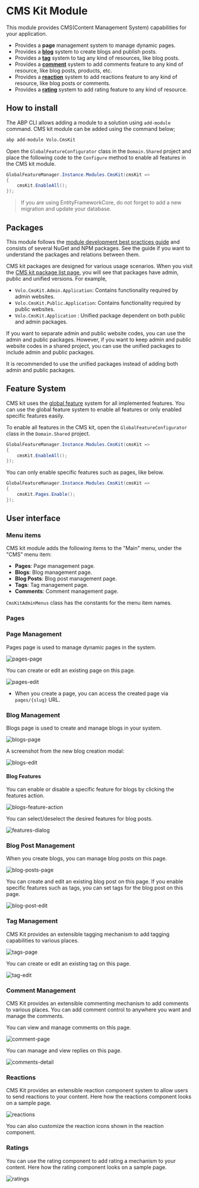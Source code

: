 # CMS Kit Module

This module provides CMS(Content Management System) capabilities for your application.

* Provides a **page** management system to manage dynamic pages.
* Provides a [**blog**](cms-kit/Blog-System.md) system to create blogs and publish posts.
* Provides a [**tag**](cms-kit/Tag-Management.md) system to tag any kind of resources, like blog posts.
* Provides a [**comment**](cms-kit/Comment-System.md) system to add comments feature to any kind of resource, like blog posts, products, etc.
* Provides a [**reaction**](cms-kit/Reaction-System.md) system to add reactions feature to any kind of resource, like blog posts or comments.
* Provides a [**rating**](cms-kit/Rating-System.md) system to add rating feature to any kind of resource.

## How to install

The ABP CLI allows adding a module to a solution using `add-module` command. CMS kit module can be added using the command below;

```bash
abp add-module Volo.CmsKit
```
Open the `GlobalFeatureConfigurator` class in the `Domain.Shared` project and place the following code to the `Configure` method to enable all features in the CMS kit module.

```csharp
GlobalFeatureManager.Instance.Modules.CmsKit(cmsKit =>
{
    cmsKit.EnableAll();
});

```

> If you are using EntityFrameworkCore, do not forget to add a new migration and update your database.

## Packages

This module follows the [module development best practices guide](https://docs.abp.io/en/abp/latest/Best-Practices/Index) and consists of several NuGet and NPM packages. See the guide if you want to understand the packages and relations between them.

CMS kit packages are designed for various usage scenarios. When you visit the [CMS kit package list page](https://www.nuget.org/packages?q=Volo.CmsKit), you will see that packages have admin, public and unified versions. 
For example,
 - `Volo.CmsKit.Admin.Application`: Contains functionality required by admin websites.
 - `Volo.CmsKit.Public.Application`: Contains functionality required by public websites.
 - `Volo.CmsKit.Application` : Unified package dependent on both public and admin packages.

If you want to separate admin and public website codes, you can use the admin and public packages. However, if you want to keep admin and public website codes in a shared project, you can use the unified packages to include admin and public packages. 

It is recommended to use the unified packages instead of adding both admin and public packages.

## Feature System

CMS kit uses the [global feature](https://docs.abp.io/en/abp/latest/Global-Features) system for all implemented features. You can use the global feature system to enable all features or only enabled specific features easily.

To enable all features in the CMS kit, open the `GlobalFeatureConfigurator` class in the `Domain.Shared` project.

```csharp
GlobalFeatureManager.Instance.Modules.CmsKit(cmsKit =>
{
    cmsKit.EnableAll();
});
```

You can only enable specific features such as pages, like below.

```csharp
GlobalFeatureManager.Instance.Modules.CmsKit(cmsKit =>
{
    cmsKit.Pages.Enable();
});
```

## User interface

### Menu items

CMS kit module adds the following items to the "Main" menu, under the "CMS" menu item:

* **Pages**: Page management page.
* **Blogs**: Blog management page.
* **Blog Posts**: Blog post management page.
* **Tags**: Tag management page.
* **Comments**: Comment management page.

`CmsKitAdminMenus` class has the constants for the menu item names.

### Pages

### Page Management

Pages page is used to manage dynamic pages in the system.

![pages-page](../images/cmskit-module-pages-page.png)

You can create or edit an existing page on this page.

![pages-edit](../images/cmskit-module-pages-edit.png)

* When you create a page, you can access the created page via `pages/{slug}` URL.

### Blog Management

Blogs page is used to create and manage blogs in your system. 

![blogs-page](../images/cmskit-module-blogs-page.png)

A screenshot from the new blog creation modal:

![blogs-edit](../images/cmskit-module-blogs-edit.png)

#### Blog Features

You can enable or disable a specific feature for blogs by clicking the features action.

![blogs-feature-action](../images/cmskit-module-blogs-feature-action.png)

You can select/deselect the desired features for blog posts. 

![features-dialog](../images/cmskit-module-features-dialog.png)

### Blog Post Management

When you create blogs, you can manage blog posts on this page.

![blog-posts-page](../images/cmskit-module-blog-posts-page.png)

You can create and edit an existing blog post on this page. If you enable specific features such as tags, you can set tags for the blog post on this page.

![blog-post-edit](../images/cmskit-module-blog-post-edit.png)

### Tag Management

CMS Kit provides an extensible tagging mechanism to add tagging capabilities to various places. 

![tags-page](../images/cmskit-module-tags-page.png)

You can create or edit an existing tag on this page.

![tag-edit](../images/cmskit-module-tag-edit.png)

### Comment Management

CMS Kit provides an extensible commenting mechanism to add comments to various places. You can add comment control to anywhere you want and manage the comments.

You can view and manage comments on this page.

![comment-page](../images/cmskit-module-comment-page.png)

You can manage and view replies on this page.

![comments-detail](../images/cmskit-module-comments-detail.png)

### Reactions

CMS Kit provides an extensible reaction component system to allow users to send reactions to your content. Here how the reactions component looks on a sample page. 

![reactions](../images/cmskit-module-reactions.png)

You can also customize the reaction icons shown in the reaction component.

### Ratings

You can use the rating component to add rating a mechanism to your content. Here how the rating component looks on a sample page.

![ratings](../images/cmskit-module-ratings.png)
